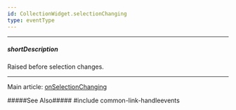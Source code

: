 ```yaml
---
id: CollectionWidget.selectionChanging
type: eventType
---
```

---
##### shortDescription
Raised before selection changes.

---
Main article: [onSelectionChanging]({basewidgetpath}/Configuration/#onSelectionChanged)

#####See Also#####
#include common-link-handleevents